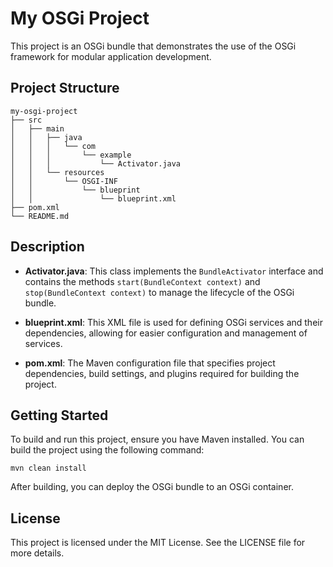 # My OSGi Project

This project is an OSGi bundle that demonstrates the use of the OSGi framework for modular application development.

## Project Structure

```
my-osgi-project
├── src
│   ├── main
│   │   ├── java
│   │   │   └── com
│   │   │       └── example
│   │   │           └── Activator.java
│   │   └── resources
│   │       └── OSGI-INF
│   │           └── blueprint
│   │               └── blueprint.xml
├── pom.xml
└── README.md
```

## Description

- **Activator.java**: This class implements the `BundleActivator` interface and contains the methods `start(BundleContext context)` and `stop(BundleContext context)` to manage the lifecycle of the OSGi bundle.

- **blueprint.xml**: This XML file is used for defining OSGi services and their dependencies, allowing for easier configuration and management of services.

- **pom.xml**: The Maven configuration file that specifies project dependencies, build settings, and plugins required for building the project.

## Getting Started

To build and run this project, ensure you have Maven installed. You can build the project using the following command:

```
mvn clean install
```

After building, you can deploy the OSGi bundle to an OSGi container.

## License

This project is licensed under the MIT License. See the LICENSE file for more details.